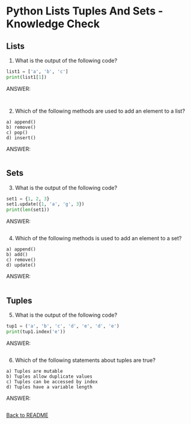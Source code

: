 # Python Lists Tuples And Sets - Knowledge Check


## Lists

1. What is the output of the following code?
```py
list1 = ['a', 'b', 'c']
print(list1[1])
```
ANSWER:
```
 
```

2. Which of the following methods are used to add an element to a list?
```
a) append()
b) remove()
c) pop()
d) insert()
```
ANSWER:
```

```

## Sets

3. What is the output of the following code?
```py
set1 = {1, 2, 3}
set1.update({1, 'a', 'g', 3})
print(len(set1))
```
ANSWER:
```

```

4. Which of the following methods is used to add an element to a set?
```
a) append()
b) add()
c) remove()
d) update()
```
ANSWER:
```

```

## Tuples

5. What is the output of the following code?
```py
tup1 = ('a', 'b', 'c', 'd', 'e', 'd', 'e')
print(tup1.index('e'))
```
ANSWER:
```

```

6. Which of the following statements about tuples are true?
```
a) Tuples are mutable
b) Tuples allow duplicate values
c) Tuples can be accessed by index
d) Tuples have a variable length
```
ANSWER:
```

```

[Back to README](README.md)
